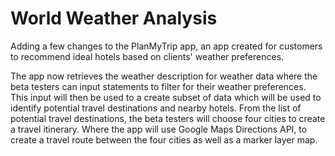 # World Weather Analysis

Adding a few changes to the PlanMyTrip app, an app created for customers to recommend ideal hotels based on clients' weather preferences. 

The app now retrieves the weather description for weather data where the beta testers can input statements to filter for their weather preferences. This input will then be used to a create subset of data which will be used to identify potential travel destinations and nearby hotels. From the list of potential travel destinations, the beta testers will choose four cities to create a travel itinerary. Where the app will use Google Maps Directions API, to create a travel route between the four cities as well as a marker layer map.
